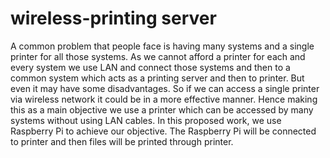 # wireless-printing server
A common problem that people face is having many systems and a single printer for all those systems. As we cannot afford a printer for each and every system we use LAN and connect those systems and then to a common system which acts as a printing server and then to printer.
But even it may have some disadvantages. So if we can access a single printer via wireless network it could be in a more effective manner. Hence making this as a main objective we use a printer which can be accessed by many systems without using LAN cables. In this proposed work, we use Raspberry Pi to achieve our objective.
The Raspberry Pi will be connected to printer and then files will be printed through printer.
